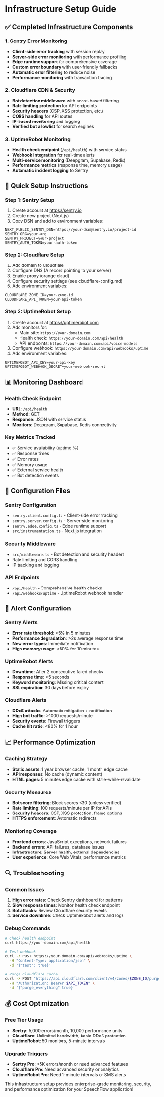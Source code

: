 # Infrastructure Setup Guide

## ✅ Completed Infrastructure Components

### 1. Sentry Error Monitoring

- **Client-side error tracking** with session replay
- **Server-side error monitoring** with performance profiling
- **Edge runtime support** for comprehensive coverage
- **Custom error boundary** with user-friendly fallbacks
- **Automatic error filtering** to reduce noise
- **Performance monitoring** with transaction tracing

### 2. Cloudflare CDN & Security

- **Bot detection middleware** with score-based filtering
- **Rate limiting protection** for API endpoints
- **Security headers** (CSP, XSS protection, etc.)
- **CORS handling** for API routes
- **IP-based monitoring** and logging
- **Verified bot allowlist** for search engines

### 3. UptimeRobot Monitoring

- **Health check endpoint** (`/api/health`) with service status
- **Webhook integration** for real-time alerts
- **Multi-service monitoring** (Deepgram, Supabase, Redis)
- **Performance metrics** (response time, memory usage)
- **Automatic incident logging** to Sentry

## 🚀 Quick Setup Instructions

### Step 1: Sentry Setup

1. Create account at https://sentry.io
2. Create new project (Next.js)
3. Copy DSN and add to environment variables:

```env
NEXT_PUBLIC_SENTRY_DSN=https://your-dsn@sentry.io/project-id
SENTRY_ORG=your-org
SENTRY_PROJECT=your-project
SENTRY_AUTH_TOKEN=your-auth-token
```

### Step 2: Cloudflare Setup

1. Add domain to Cloudflare
2. Configure DNS (A record pointing to your server)
3. Enable proxy (orange cloud)
4. Configure security settings (see cloudflare-config.md)
5. Add environment variables:

```env
CLOUDFLARE_ZONE_ID=your-zone-id
CLOUDFLARE_API_TOKEN=your-api-token
```

### Step 3: UptimeRobot Setup

1. Create account at https://uptimerobot.com
2. Add monitors for:
   - Main site: `https://your-domain.com`
   - Health check: `https://your-domain.com/api/health`
   - API endpoints: `https://your-domain.com/api/voice-models`
3. Configure webhook: `https://your-domain.com/api/webhooks/uptime`
4. Add environment variables:

```env
UPTIMEROBOT_API_KEY=your-api-key
UPTIMEROBOT_WEBHOOK_SECRET=your-webhook-secret
```

## 📊 Monitoring Dashboard

### Health Check Endpoint

- **URL**: `/api/health`
- **Method**: GET
- **Response**: JSON with service status
- **Monitors**: Deepgram, Supabase, Redis connectivity

### Key Metrics Tracked

- ✅ Service availability (uptime %)
- ✅ Response times
- ✅ Error rates
- ✅ Memory usage
- ✅ External service health
- ✅ Bot detection events

## 🔧 Configuration Files

### Sentry Configuration

- `sentry.client.config.ts` - Client-side error tracking
- `sentry.server.config.ts` - Server-side monitoring
- `sentry.edge.config.ts` - Edge runtime support
- `src/instrumentation.ts` - Next.js integration

### Security Middleware

- `src/middleware.ts` - Bot detection and security headers
- Rate limiting and CORS handling
- IP tracking and logging

### API Endpoints

- `/api/health` - Comprehensive health checks
- `/api/webhooks/uptime` - UptimeRobot webhook handler

## 🚨 Alert Configuration

### Sentry Alerts

- **Error rate threshold**: >5% in 5 minutes
- **Performance degradation**: >2s average response time
- **New error types**: Immediate notification
- **High memory usage**: >80% for 10 minutes

### UptimeRobot Alerts

- **Downtime**: After 2 consecutive failed checks
- **Response time**: >5 seconds
- **Keyword monitoring**: Missing critical content
- **SSL expiration**: 30 days before expiry

### Cloudflare Alerts

- **DDoS attacks**: Automatic mitigation + notification
- **High bot traffic**: >1000 requests/minute
- **Security events**: Firewall triggers
- **Cache hit ratio**: <80% for 1 hour

## 📈 Performance Optimization

### Caching Strategy

- **Static assets**: 1 year browser cache, 1 month edge cache
- **API responses**: No cache (dynamic content)
- **HTML pages**: 5 minutes edge cache with stale-while-revalidate

### Security Measures

- **Bot score filtering**: Block scores <30 (unless verified)
- **Rate limiting**: 100 requests/minute per IP for APIs
- **Security headers**: CSP, XSS protection, frame options
- **HTTPS enforcement**: Automatic redirects

### Monitoring Coverage

- **Frontend errors**: JavaScript exceptions, network failures
- **Backend errors**: API failures, database issues
- **Infrastructure**: Server health, external dependencies
- **User experience**: Core Web Vitals, performance metrics

## 🔍 Troubleshooting

### Common Issues

1. **High error rates**: Check Sentry dashboard for patterns
2. **Slow response times**: Monitor health check endpoint
3. **Bot attacks**: Review Cloudflare security events
4. **Service downtime**: Check UptimeRobot alerts and logs

### Debug Commands

```bash
# Check health endpoint
curl https://your-domain.com/api/health

# Test webhook
curl -X POST https://your-domain.com/api/webhooks/uptime \
  -H "Content-Type: application/json" \
  -d '{"test": true}'

# Purge Cloudflare cache
curl -X POST "https://api.cloudflare.com/client/v4/zones/$ZONE_ID/purge_cache" \
  -H "Authorization: Bearer $API_TOKEN" \
  -d '{"purge_everything":true}'
```

## 💰 Cost Optimization

### Free Tier Usage

- **Sentry**: 5,000 errors/month, 10,000 performance units
- **Cloudflare**: Unlimited bandwidth, basic DDoS protection
- **UptimeRobot**: 50 monitors, 5-minute intervals

### Upgrade Triggers

- **Sentry Pro**: >5K errors/month or need advanced features
- **Cloudflare Pro**: Need advanced security or analytics
- **UptimeRobot Pro**: Need 1-minute intervals or SMS alerts

This infrastructure setup provides enterprise-grade monitoring, security, and performance optimization for your SpeechFlow application!
